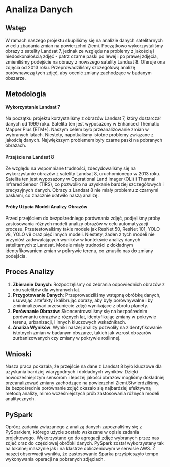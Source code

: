 # Analiza Danych

## Wstęp

W ramach naszego projektu skupiliśmy się na analizie danych satelitarnych w celu zbadania zmian na powierzchni Ziemi. Początkowo wykorzystaliśmy obrazy z satelity Landsat 7, jednak ze względu na problemy z jakością i niedoskonałością zdjęć - patrz czarne paski po lewej i po prawej zdjęcia, zmieniliśmy podejście na obrazy z nowszego satelity Landsat 8. Oferuje ona zdjęcia od 2013 roku. Przeprowadziliśmy szczegółową analizę porównawczą tych zdjęć, aby ocenić zmiany zachodzące w badanym obszarze.

## Metodologia

#### Wykorzystanie Landsat 7

Na początku projektu korzystaliśmy z obrazów Landsat 7, który dostarczał danych od 1999 roku. Satelita ten jest wyposażony w Enhanced Thematic Mapper Plus (ETM+). Naszym celem było przeanalizowanie zmian w wybranych latach. Niestety, napotkaliśmy istotne problemy związane z jakością danych. Największym problemem były czarne paski na pobranych obrazach.

#### Przejście na Landsat 8

Ze względu na wspomniane trudności, zdecydowaliśmy się na wykorzystanie obrazów z satelity Landsat 8, uruchomionego w 2013 roku. Satelita ten jest wyposażony w Operational Land Imager (OLI) i Thermal Infrared Sensor (TIRS), co pozwoliło na uzyskanie bardziej szczegółowych i precyzyjnych danych. Obrazy z Landsat 8 nie miały problemu z czarnymi paskami, co znacznie ułatwiło naszą analizę.

#### Próby Użycia Modeli Analizy Obrazów

Przed przejściem do bezpośredniego porównania zdjęć, podjęliśmy próby zastosowania różnych modeli analizy obrazów w celu automatyzacji procesu. Przetestowaliśmy takie modele jak ResNet 50, ResNet 101, YOLO v8, YOLO v9 oraz pięć innych modeli. Niestety, żaden z tych modeli nie przyniósł zadowalających wyników w kontekście analizy danych satelitarnych z Landsat. Modele miały trudności z dokładnym identyfikowaniem zmian w pokrywie terenu, co zmusiło nas do zmiany podejścia.

## Proces Analizy

1. **Zbieranie Danych**: Rozpoczęliśmy od zebrania odpowiednich obrazów z obu satelitów dla wybranych lat.
2. **Przygotowanie Danych**: Przeprowadziliśmy wstępną obróbkę danych, usuwając artefakty i kalibrując obrazy, aby były porównywalne i by zminimalizować przesunięcie zdjęć wynikające z obrotu planety.
3. **Porównanie Obrazów**: Skoncentrowaliśmy się na bezpośrednim porównaniu obrazów z różnych lat, identyfikując zmiany w pokrywie terenu, urbanizacji, i innych kluczowych wskaźnikach.
4. **Analiza Wyników**: Wyniki naszej analizy pozwoliły na zidentyfikowanie istotnych zmian w badanym obszarze, takich jak wzrost obszarów zurbanizowanych czy zmiany w pokrywie roślinnej.

## Wnioski

Nasza praca pokazała, że przejście na dane z Landsat 8 było kluczowe dla uzyskania bardziej wiarygodnych i dokładnych wyników. Dzięki nowocześniejszym sensorom i lepszej jakości obrazów mogliśmy dokładniej przeanalizować zmiany zachodzące na powierzchni Ziemi.Stwierdziliśmy, że bezpośrednie porównanie zdjęć okazało się najbardziej efektywną metodą analizy, mimo wcześniejszych prób zastosowania różnych modeli analitycznych.

## PySpark

Oprócz zadania zwiazanego z analizą danych zapoznaliśmy się z PySparkiem, którego użycie zostało wskazane w opisie zadania projektowego. Wykorzystano go do agregacji zdjęć wybranych przez nas zdjeć oraz do częściowej obróbki danych.
PySpark został wykorzystany tak na lokalnej maszynie jak i na klastrze obliczeniowym w serwisie AWS.
Z naszej obserwacji wynikła, że zastosowanie Sparka przyśpieszyło tempo wykonywania operacji na pobranych zdjęciach.
